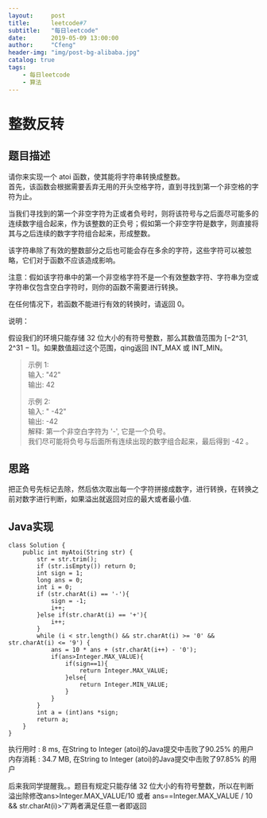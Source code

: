 ```yaml
---
layout:     post
title:      leetcode#7
subtitle:   "每日leetcode"
date:       2019-05-09 13:00:00
author:     "Cfeng"
header-img: "img/post-bg-alibaba.jpg"
catalog: true
tags:
    - 每日leetcode
    - 算法
---
```

# 整数反转
## 题目描述
请你来实现一个 atoi 函数，使其能将字符串转换成整数。    
首先，该函数会根据需要丢弃无用的开头空格字符，直到寻找到第一个非空格的字符为止。    

当我们寻找到的第一个非空字符为正或者负号时，则将该符号与之后面尽可能多的连续数字组合起来，作为该整数的正负号；假如第一个非空字符是数字，则直接将其与之后连续的数字字符组合起来，形成整数。    

该字符串除了有效的整数部分之后也可能会存在多余的字符，这些字符可以被忽略，它们对于函数不应该造成影响。    

注意：假如该字符串中的第一个非空格字符不是一个有效整数字符、字符串为空或字符串仅包含空白字符时，则你的函数不需要进行转换。    

在任何情况下，若函数不能进行有效的转换时，请返回 0。    

说明：    

假设我们的环境只能存储 32 位大小的有符号整数，那么其数值范围为 [−2^31,  2^31 − 1]。如果数值超过这个范围，qing返回  INT_MAX 或 INT_MIN。   

> 示例 1:    
> 输入: "42"    
>  输出: 42     
>       
> 示例 2:     
> 输入: "   -42"     
> 输出: -42     
> 解释: 第一个非空白字符为 '-', 它是一个负号。     
> 我们尽可能将负号与后面所有连续出现的数字组合起来，最后得到 -42 。           
        
## 思路
把正负号先标记去除，然后依次取出每一个字符拼接成数字，进行转换，在转换之前对数字进行判断，如果溢出就返回对应的最大或者最小值.    

## Java实现     
```   
class Solution {
    public int myAtoi(String str) {
        str = str.trim();
        if (str.isEmpty()) return 0;
        int sign = 1;
        long ans = 0;
        int i = 0;
        if (str.charAt(i) == '-'){
            sign = -1;
            i++;
        }else if(str.charAt(i) == '+'){
            i++;
        }
        while (i < str.length() && str.charAt(i) >= '0' && str.charAt(i) <= '9') { 
            ans = 10 * ans + (str.charAt(i++) - '0');
            if(ans>Integer.MAX_VALUE){
                if(sign==1){
                    return Integer.MAX_VALUE;
                }else{
                    return Integer.MIN_VALUE;
                }
            }
        }
        int a = (int)ans *sign;
        return a;
    }
}
```    

执行用时 : 8 ms, 在String to Integer (atoi)的Java提交中击败了90.25% 的用户    
内存消耗 : 34.7 MB, 在String to Integer (atoi)的Java提交中击败了97.85% 的用户     

后来我同学提醒我。。题目有规定只能存储 32 位大小的有符号整数，所以在判断溢出除修改ans>Integer.MAX_VALUE/10 或者 ans==Integer.MAX_VALUE / 10 && str.charAt(i)>'7'两者满足任意一者即返回
